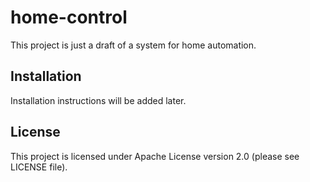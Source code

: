 # home-control
This project is just a draft of a system for home automation.

## Installation
Installation instructions will be added later.

## License
This project is licensed under Apache License version 2.0 (please see LICENSE file).
